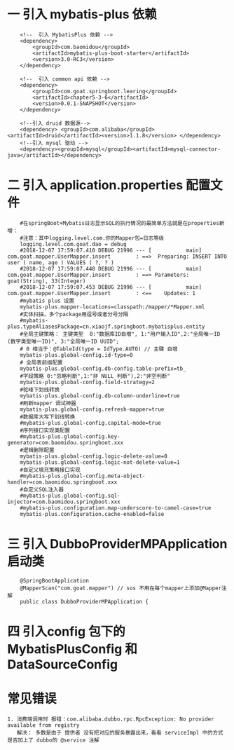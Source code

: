 
# 一 引入 mybatis-plus 依赖
        <!--  引入 MybatisPlus 依赖 -->
        <dependency>
            <groupId>com.baomidou</groupId>
            <artifactId>mybatis-plus-boot-starter</artifactId>
            <version>3.0-RC3</version>
        </dependency>
        
        <!--  引入 common api 依赖 -->
        <dependency>
            <groupId>com.goat.springboot.learing</groupId>
            <artifactId>chapter5-3-6</artifactId>
            <version>0.0.1-SNAPSHOT</version>
        </dependency>
        
        <!--引入 druid 数据源-->
        <dependency> <groupId>com.alibaba</groupId> <artifactId>druid</artifactId><version>1.1.8</version> </dependency>
        <!--引入 mysql 驱动 -->
        <dependency><groupId>mysql</groupId><artifactId>mysql-connector-java</artifactId></dependency>
        
        
        
# 二 引入 application.properties 配置文件        
        #在springBoot+Mybatis日志显示SQL的执行情况的最简单方法就是在properties新增：
        #注意：其中logging.level.com.你的Mapper包=日志等级
        logging.level.com.goat.dao = debug
        #2018-12-07 17:59:07.410 DEBUG 21996 --- [           main] com.goat.mapper.UserMapper.insert        : ==>  Preparing: INSERT INTO user ( name, age ) VALUES ( ?, ? )
        #2018-12-07 17:59:07.448 DEBUG 21996 --- [           main] com.goat.mapper.UserMapper.insert        : ==> Parameters: goat(String), 33(Integer)
        #2018-12-07 17:59:07.453 DEBUG 21996 --- [           main] com.goat.mapper.UserMapper.insert        : <==    Updates: 1
        #mybatis plus 设置
        mybatis-plus.mapper-locations=classpath:/mapper/*Mapper.xml
        #实体扫描，多个package用逗号或者分号分隔
        #mybatis-plus.typeAliasesPackage=cn.xiaojf.springboot.mybatisplus.entity
        #全局主键策略： 主键类型  0:"数据库ID自增", 1:"用户输入ID",2:"全局唯一ID (数字类型唯一ID)", 3:"全局唯一ID UUID";
        # 0 相当于：@TableId(type = IdType.AUTO) // 主键 自增
        mybatis-plus.global-config.id-type=0
        # 全局表前缀配置
        mybatis-plus.global-config.db-config.table-prefix=tb_
        #字段策略 0:"忽略判断",1:"非 NULL 判断"),2:"非空判断"
        mybatis-plus.global-config.field-strategy=2
        #驼峰下划线转换
        mybatis-plus.global-config.db-column-underline=true
        #刷新mapper 调试神器
        mybatis-plus.global-config.refresh-mapper=true
        #数据库大写下划线转换
        #mybatis-plus.global-config.capital-mode=true
        #序列接口实现类配置
        #mybatis-plus.global-config.key-generator=com.baomidou.springboot.xxx
        #逻辑删除配置
        mybatis-plus.global-config.logic-delete-value=0
        mybatis-plus.global-config.logic-not-delete-value=1
        #自定义填充策略接口实现
        #mybatis-plus.global-config.meta-object-handler=com.baomidou.springboot.xxx
        #自定义SQL注入器
        #mybatis-plus.global-config.sql-injector=com.baomidou.springboot.xxx
        #mybatis-plus.configuration.map-underscore-to-camel-case=true
        mybatis-plus.configuration.cache-enabled=false
        
 # 三 引入 DubboProviderMPApplication 启动类
        @SpringBootApplication
        @MapperScan("com.goat.mapper") // sos 不用在每个mapper上添加@Mapper注解
        public class DubboProviderMPApplication {    
        
 # 四 引入config 包下的 MybatisPlusConfig 和 DataSourceConfig 
 
 
# 常见错误
    1. 消费端调用时 报错：com.alibaba.dubbo.rpc.RpcException: No provider available from registry
       解决： 多数是由于 提供者 没有把对应的服务暴露出来，看看 serviceImpl 中的方式  是否加上了 dubbo的 @service 注解

 
 

